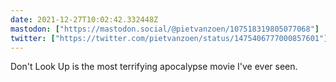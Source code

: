 ```yaml
---
date: 2021-12-27T10:02:42.332448Z
mastodon: ["https://mastodon.social/@pietvanzoen/107518319805077068"]
twitter: ["https://twitter.com/pietvanzoen/status/1475406777000857601"]
---
```

Don't Look Up is the most terrifying apocalypse movie I've ever seen. 
